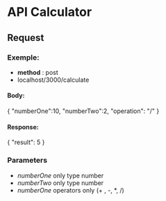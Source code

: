 # API Calculator

## Request
### Exemple:

* **method** : post
* localhost/3000/calculate

#### **Body:**
{
	"numberOne":10,
	"numberTwo":2,
	"operation": "/"
}
#### **Response**:
{
  "result": 5
}
### Parameters
* *numberOne* only type number
* *numberTwo* only type number
* *numberOne* operators only (+ , -, *, /)